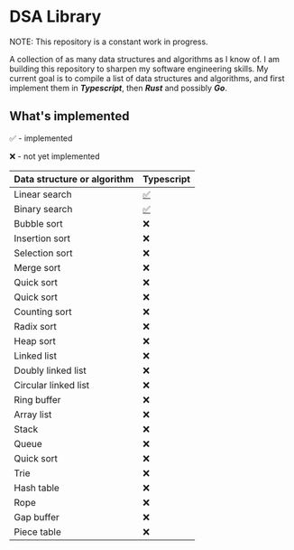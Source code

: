 # DSA Library

NOTE: This repository is a constant work in progress.

A collection of as many data structures and algorithms as I know of. I am building this repository to sharpen my software engineering skills. My current goal is to compile a list of data structures and algorithms, and first implement them in **_Typescript_**, then **_Rust_** and possibly **_Go_**.

## What's implemented

✅ - implemented

❌ - not yet implemented

| Data structure or algorithm | Typescript                            |
| --------------------------- | ------------------------------------- |
| Linear search               | [✅](Typescript/code/LinearSearch.ts) |
| Binary search               | [✅](Typescript/code/BinarySearch.ts) |
| Bubble sort                 | ❌                                    |
| Insertion sort              | ❌                                    |
| Selection sort              | ❌                                    |
| Merge sort                  | ❌                                    |
| Quick sort                  | ❌                                    |
| Quick sort                  | ❌                                    |
| Counting sort               | ❌                                    |
| Radix sort                  | ❌                                    |
| Heap sort                   | ❌                                    |
| Linked list                 | ❌                                    |
| Doubly linked list          | ❌                                    |
| Circular linked list        | ❌                                    |
| Ring buffer                 | ❌                                    |
| Array list                  | ❌                                    |
| Stack                       | ❌                                    |
| Queue                       | ❌                                    |
| Quick sort                  | ❌                                    |
| Trie                        | ❌                                    |
| Hash table                  | ❌                                    |
| Rope                        | ❌                                    |
| Gap buffer                  | ❌                                    |
| Piece table                 | ❌                                    |
